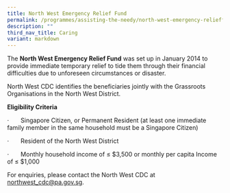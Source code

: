 ```yaml
---
title: North West Emergency Relief Fund
permalink: /programmes/assisting-the-needy/north-west-emergency-relieffund/
description: ""
third_nav_title: Caring
variant: markdown
---
```

The **North West Emergency Relief Fund** was set up in January 2014 to provide immediate temporary relief to tide them through their financial difficulties due to unforeseen circumstances or disaster. 

North West CDC identifies the beneficiaries jointly with the Grassroots Organisations in the North West District.

         
**Eligibility Criteria**

·       Singapore Citizen, or Permanent Resident (at least one immediate family member in the same household must be a Singapore Citizen)

·       Resident of the North West District 

·       Monthly household income of ≤ $3,500 or monthly per capita Income of ≤ $1,000
  
For enquiries, please contact the North West CDC at northwest_cdc@pa.gov.sg.
